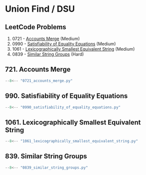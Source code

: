 # Union Find / DSU

## LeetCode Problems

1. 0721 - [Accounts Merge](https://leetcode.com/problems/accounts-merge/) (Medium)
2. 0990 - [Satisfiability of Equality Equations](https://leetcode.com/problems/satisfiability-of-equality-equations/) (Medium)
3. 1061 - [Lexicographically Smallest Equivalent String](https://leetcode.com/problems/lexicographically-smallest-equivalent-string/) (Medium)
4. 0839 - [Similar String Groups](https://leetcode.com/problems/similar-string-groups/) (Hard)

## 721. Accounts Merge

```python
--8<-- "0721_accounts_merge.py"
```

## 990. Satisfiability of Equality Equations

```python
--8<-- "0990_satisfiability_of_equality_equations.py"
```

## 1061. Lexicographically Smallest Equivalent String

```python
--8<-- "1061_lexicographically_smallest_equivalent_string.py"
```

## 839. Similar String Groups

```python
--8<-- "0839_similar_string_groups.py"
```
